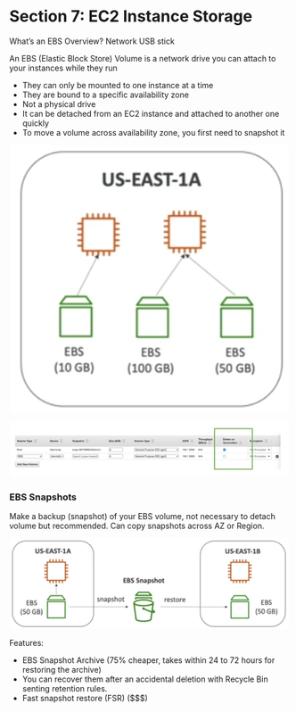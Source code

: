 # Section 7: EC2  Instance Storage

What’s an EBS  Overview? Network USB  stick

An EBS (Elastic Block Store) Volume is a network drive you can attach  to your instances while they run
- They can only be mounted to one instance at a time  
- They are bound to a specific availability zone  
- Not a physical drive
- It can be detached from an EC2 instance and attached to  another one quickly
- To move a  volume  across availability zone, you first need to snapshot it

<p align="center">
  <img src="../images/ec2instacestorage.png" width="500">
  <br/>
</p>

<p align="center">
  <img src="../images/ec2instacestorage2.png" width="500">
  <br/>
</p>

### EBS Snapshots
Make a backup (snapshot) of your EBS volume, not necessary to  detach volume but recommended.
Can copy snapshots across AZ or Region.

<p align="center">
  <img src="../images/ebssnapshots.png" width="500">
  <br/>
</p>

Features:
- EBS Snapshot Archive (75% cheaper, takes within 24 to 72 hours for restoring the archive)
- You can recover them after an accidental deletion with Recycle Bin senting  retention rules.
- Fast snapshot restore (FSR) ($$$)